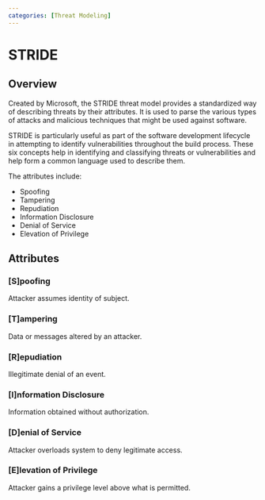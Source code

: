```yaml
---
categories: [Threat Modeling]
---
```


# STRIDE

## Overview

Created by Microsoft, the STRIDE threat model provides a standardized way of describing threats by their attributes. It is used to parse the various types of attacks and malicious techniques that might be used against software.

STRIDE is particularly useful as part of the software development lifecycle in attempting to identify vulnerabilities throughout the build process. These six concepts help in identifying and classifying threats or vulnerabilities and help form a common language used to describe them.

The attributes include:

- Spoofing
- Tampering
- Repudiation
- Information Disclosure
- Denial of Service
- Elevation of Privilege

## Attributes

### [S]poofing

Attacker assumes identity of subject.

### [T]ampering

Data or messages altered by an attacker.

### [R]epudiation

Illegitimate denial of an event.

### [I]nformation Disclosure

Information obtained without authorization.

### [D]enial of Service

Attacker overloads system to deny legitimate access.

### [E]levation of Privilege

Attacker gains a privilege level above what is permitted.
